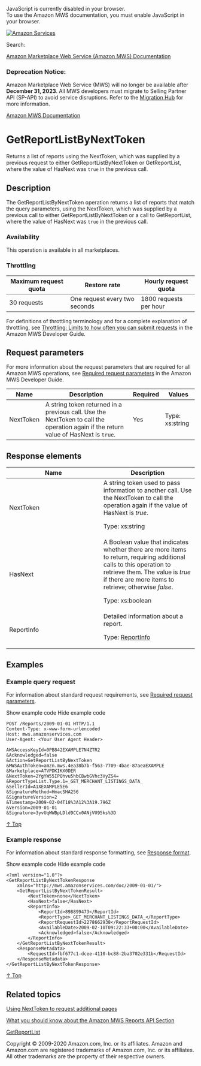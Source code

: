 <div id="MWSDX_noscript">

JavaScript is currently disabled in your browser.  
To use the Amazon MWS documentation, you must enable JavaScript in your
browser.

</div>

<div id="MWSDX_divtop">

[![Amazon
Services](https://images-na.ssl-images-amazon.com/images/G/08/mwsportal/fr_FR/amazonservices.gif "Amazon Services")](http://services.amazon.fr)

<div id="MWSDX_search">

<span id="MWSDX_searchlbl">Search:</span>

</div>

  
<span id="MWSDX_titlebar">[Amazon Marketplace Web Service (Amazon MWS)
Documentation](https://developer.amazonservices.fr/gp/mws/docs.html)</span>
<span id="MWSDX_dep_notice"></span>

### Deprecation Notice:

Amazon Marketplace Web Service (MWS) will no longer be available after
**December 31, 2023**. All MWS developers must migrate to Selling
Partner API (SP-API) to avoid service disruptions. Refer to the
[Migration
Hub](https://developer-docs.amazon.com/sp-api/page/migration-hub) for
more information.

</div>

<div id="MWSDX_divbottom">

<div id="MWSDX_divleft">

<div id="MWSDX_toc">

</div>

</div>

<div id="MWSDX_divright">

<div id="MWSDX_content">

<span id="MWSDX_breadcrumbs">[Amazon MWS
Documentation](https://developer.amazonservices.fr/gp/mws/docs.html)</span>

<div id="Reports_GetReportListByNextToken" class="nested0">

# GetReportListByNextToken

<div class="body">

<span class="ph"> Returns a list of reports using the <span
class="keyword parmname">NextToken</span>, which was supplied by a
previous request to either <span
class="keyword apiname">GetReportListByNextToken</span> or <span
class="keyword apiname">GetReportList</span>, where the value of <span
class="keyword parmname">HasNext</span> was `true` in the previous
call.</span>

</div>

<div id="Description" class="topic concept nested1">

## Description

<div class="body conbody">

The <span id="Description__GetReportListByNextToken"
class="keyword apiname">GetReportListByNextToken</span> operation
returns a list of reports that match the query parameters, using the
<span class="keyword parmname">NextToken</span>, which was supplied by a
previous call to either <span
class="keyword apiname">GetReportListByNextToken</span> or a call to
<span class="keyword apiname">GetReportList</span>, where the value of
<span class="keyword parmname">HasNext</span> was `true` in the previous
call.

<div class="section">

### Availability

This operation is available in all marketplaces.

</div>

<div class="section">

### Throttling

<div class="p">

<div class="tablenoborder">

| Maximum request quota | Restore rate                  | Hourly request quota   |
|-----------------------|-------------------------------|------------------------|
| 30 requests           | One request every two seconds | 1800 requests per hour |

</div>

<span class="ph">For definitions of throttling terminology and for a
complete explanation of throttling, see
<a href="../dev_guide/DG_Throttling.md" class="xref">Throttling: Limits to how often you can submit requests</a>
in the <span class="ph">Amazon MWS Developer Guide</span>.</span>

</div>

</div>

</div>

</div>

<div id="RequestParameters" class="topic reference nested1">

## Request parameters

<div class="body refbody">

<div class="section">

<span class="ph">For more information about the request parameters that
are required for all <span class="ph">Amazon MWS</span> operations, see
<a href="../dev_guide/DG_RequiredRequestParameters.md" class="xref">Required request parameters</a>
in the <span class="ph">Amazon MWS Developer Guide</span>.</span>

</div>

<div class="tablenoborder">

| Name                                            | Description                                                                                                                                                                                                                                                                    | Required | Values                                  |
|-------------------------------------------------|--------------------------------------------------------------------------------------------------------------------------------------------------------------------------------------------------------------------------------------------------------------------------------|----------|-----------------------------------------|
| <span class="keyword parmname">NextToken</span> | <span id="RequestParameters__parm_NextToken" class="ph">A string token returned in a previous call. Use the <span class="keyword parmname">NextToken</span> to call the operation again if the return value of <span class="keyword parmname">HasNext</span> is `true`.</span> | Yes      | <span class="ph">Type: xs:string</span> |

</div>

</div>

</div>

<div id="ResponseElements" class="topic reference nested1">

## Response elements

<div class="body refbody">

<div class="tablenoborder">

<table id="ResponseElements__ResponseElementsTable" class="table" data-cellpadding="4" data-cellspacing="0" data-summary="" data-frame="border" data-border="1" data-rules="all">
<colgroup>
<col style="width: 50%" />
<col style="width: 50%" />
</colgroup>
<thead class="thead" data-align="left">
<tr class="header row">
<th id="d284583e274" class="entry" data-valign="top" width="50%">Name</th>
<th id="d284583e277" class="entry" data-valign="top" width="50%">Description</th>
</tr>
</thead>
<tbody class="tbody">
<tr class="odd row">
<td class="entry" data-valign="top" width="50%" headers="d284583e274 "><span class="keyword parmname">NextToken</span></td>
<td class="entry" data-valign="top" width="50%" headers="d284583e277 "><span class="ph">A string token used to pass information to another call. Use the <span class="keyword parmname">NextToken</span> to call the operation again if the value of <span class="keyword parmname">HasNext</span> is <var class="keyword varname">true</var>.</span>
<p><span class="ph">Type: xs:string</span></p></td>
</tr>
<tr class="even row">
<td class="entry" data-valign="top" width="50%" headers="d284583e274 "><span class="keyword parmname">HasNext</span></td>
<td class="entry" data-valign="top" width="50%" headers="d284583e277 "><span class="ph">A Boolean value that indicates whether there are more items to return, requiring additional calls to this operation to retrieve them. The value is <var class="keyword varname">true</var> if there are more items to retrieve; otherwise <var class="keyword varname">false</var>.</span>
<p><span class="ph">Type: xs:boolean</span></p></td>
</tr>
<tr class="odd row">
<td class="entry" data-valign="top" width="50%" headers="d284583e274 "><span class="keyword parmname">ReportInfo</span></td>
<td class="entry" data-valign="top" width="50%" headers="d284583e277 "><span class="ph">Detailed information about a report.</span>
<p>Type: <a href="Reports_Datatypes.md#ReportInfo" class="xref" title="Detailed information about a report.">ReportInfo</a></p></td>
</tr>
</tbody>
</table>

</div>

</div>

</div>

<div id="Examples" class="topic reference nested1">

## Examples

<div class="body refbody">

<div class="section">

### Example query request

<span class="ph">For information about standard request requirements,
see
<a href="../dev_guide/DG_RequiredRequestParameters.md" class="xref">Required request parameters</a>.</span>

<span class="ph expander"> <span class="keyword parmname xshow">Show
example code</span> <span class="keyword parmname xhide">Hide example
code</span> </span>

<div class="sectiondiv content">

``` pre
POST /Reports/2009-01-01 HTTP/1.1
Content-Type: x-www-form-urlencoded
Host: mws.amazonservices.com
User-Agent: <Your User Agent Header>

AWSAccessKeyId=0PB842EXAMPLE7N4ZTR2
&Acknowledged=false
&Action=GetReportListByNextToken
&MWSAuthToken=amzn.mws.4ea38b7b-f563-7709-4bae-87aeaEXAMPLE
&Marketplace=ATVPDKIKX0DER
&NextToken=2YgYW55IPQhvu5hbCBwbGVhc3VyZS4=
&ReportTypeList.Type.1=_GET_MERCHANT_LISTINGS_DATA_
&SellerId=A1XEXAMPLE5E6
&SignatureMethod=HmacSHA256
&SignatureVersion=2
&Timestamp=2009-02-04T18%3A12%3A19.796Z
&Version=2009-01-01
&Signature=3yvUqWWBpLDld9CCx0ANjVU95ks%3D
```

<a href="#Examples" class="xref">↑ Top</a>

</div>

</div>

<div class="section">

### Example response

<span class="ph">For information about standard response formatting, see
<a href="../dev_guide/DG_ResponseFormat.md" class="xref">Response format</a>.</span>

<span class="ph expander"> <span class="keyword parmname xshow">Show
example code</span> <span class="keyword parmname xhide">Hide example
code</span> </span>

<div class="sectiondiv content">

``` pre
<?xml version="1.0"?>
<GetReportListByNextTokenResponse
    xmlns="http://mws.amazonservices.com/doc/2009-01-01/">
    <GetReportListByNextTokenResult>
        <NextToken>none</NextToken>
        <HasNext>false</HasNext>
        <ReportInfo>
            <ReportId>898899473</ReportId>
            <ReportType>_GET_MERCHANT_LISTINGS_DATA_</ReportType>
            <ReportRequestId>2278662938</ReportRequestId>
            <AvailableDate>2009-02-10T09:22:33+00:00</AvailableDate>
            <Acknowledged>false</Acknowledged>
        </ReportInfo>
    </GetReportListByNextTokenResult>
    <ResponseMetadata>
        <RequestId>fbf677c1-dcee-4110-bc88-2ba3702e331b</RequestId>
    </ResponseMetadata>
</GetReportListByNextTokenResponse>
```

<a href="#Examples" class="xref">↑ Top</a>

</div>

</div>

</div>

</div>

<div id="RelatedActions" class="topic nested1">

## Related topics

<div class="body">

<a href="../dev_guide/DG_NextToken.md" class="xref">Using NextToken to request additional pages</a>

<a href="../reports/Reports_Overview.md" class="xref">What you should know about the Amazon MWS Reports API Section</a>

<a href="Reports_GetReportList.md" class="xref" title="Returns a list of reports that were created in the previous 90 days.">GetReportList</a>

</div>

</div>

</div>

<div id="MWSDX_footer">

Copyright © 2009-2020 Amazon.com, Inc. or its affiliates. Amazon and
Amazon.com are registered trademarks of Amazon.com, Inc. or its
affiliates. All other trademarks are the property of their respective
owners.

</div>

</div>

</div>

<div style="clear: both;">

</div>

</div>
